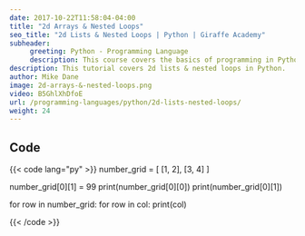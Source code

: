 ```yaml
---
date: 2017-10-22T11:58:04-04:00
title: "2d Arrays & Nested Loops"
seo_title: "2d Lists & Nested Loops | Python | Giraffe Academy"
subheader:
     greeting: Python - Programming Language
     description: This course covers the basics of programming in Python. Work your way through the videos and we'll teach you everything you need to know to start your programming journey!
description: This tutorial covers 2d lists & nested loops in Python.
author: Mike Dane
image: 2d-arrays-&-nested-loops.png
video: B5GhlXhDfoE
url: /programming-languages/python/2d-lists-nested-loops/
weight: 24
---
```


## Code

{{< code lang="py" >}}
number_grid = [ [1, 2], [3, 4] ]

number_grid[0][1] = 99
print(number_grid[0][0])
print(number_grid[0][1])

for row in number_grid:
     for row in col:
          print(col)

{{< /code >}}